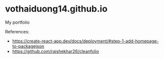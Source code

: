 # vothaiduong14.github.io
My portfolio

References:
- https://create-react-app.dev/docs/deployment/#step-1-add-homepage-to-packagejson
- https://github.com/rajshekhar26/cleanfolio
